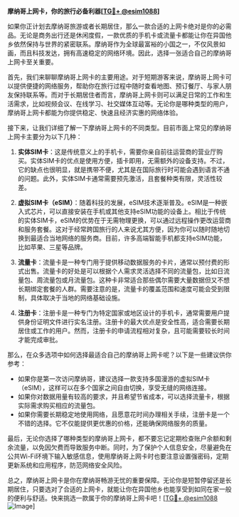 **摩纳哥上网卡，你的旅行必备利器[[TG💪+ @esim1088](https://t.me/s/esim1088)]**

如果你正计划去摩纳哥旅游或者长期居住，那么一款合适的上网卡绝对是你的必需品。无论是商务出行还是休闲度假，一款优质的手机卡或流量卡都能让你在异国他乡依然保持与世界的紧密联系。摩纳哥作为全球最富裕的小国之一，不仅风景如画，而且科技发达，拥有高速稳定的网络环境。因此，选择一张适合自己的摩纳哥上网卡至关重要。

首先，我们来聊聊摩纳哥上网卡的主要用途。对于短期游客来说，摩纳哥上网卡可以提供便捷的网络服务，帮助你在旅行过程中随时查看地图、预订餐厅、与家人朋友保持联系等。而对于长期居住者而言，摩纳哥上网卡则可以满足日常的工作和生活需求，比如视频会议、在线学习、社交媒体互动等。无论你是哪种类型的用户，摩纳哥上网卡都能为你提供稳定、快速且经济实惠的网络体验。

接下来，让我们详细了解一下摩纳哥上网卡的不同类型。目前市面上常见的摩纳哥上网卡主要分为以下几种：

1. **实体SIM卡**：这是传统意义上的手机卡，需要你亲自前往运营商的营业厅购买。实体SIM卡的优点是使用方便，插卡即用，无需额外的设备支持。不过，它的缺点也很明显，就是携带不便，尤其是在国际旅行时可能会遇到语言不通的问题。此外，实体SIM卡通常需要预先激活，且套餐种类有限，灵活性较差。

2. **虚拟SIM卡（eSIM）**：随着科技的发展，eSIM技术逐渐普及。eSIM是一种嵌入式芯片，可以直接安装在手机或其他支持eSIM功能的设备上。相比于传统的实体SIM卡，eSIM的优势在于无需物理更换，可以通过远程操作更改运营商和服务套餐。这对于经常跨国旅行的人来说尤其方便，因为你可以随时随地切换到最适合当地网络的服务商。目前，许多高端智能手机都支持eSIM功能，比如苹果、三星等品牌。

3. **流量卡**：流量卡是一种专门用于提供移动数据服务的卡片，通常以预付费的形式出售。流量卡的好处是可以根据个人需求灵活选择不同的流量包，比如日流量包、周流量包或月流量包。这种卡非常适合那些偶尔需要大量数据但又不想长期绑定套餐的人群。需要注意的是，流量卡的覆盖范围和速度可能会受到限制，具体取决于当地的网络基础设施。

4. **注册卡**：注册卡是一种专门为特定国家或地区设计的手机卡，通常需要用户提供身份证明文件进行实名注册。注册卡的最大优点是安全性高，适合需要长期居住或工作的用户。然而，注册卡的申请流程相对复杂，且可能需要较长时间才能完成审批。

那么，在众多选项中如何选择最适合自己的摩纳哥上网卡呢？以下是一些建议供你参考：

- 如果你是第一次访问摩纳哥，建议选择一款支持多国漫游的虚拟SIM卡（eSIM），这样可以在多个国家之间自由切换，享受无缝的网络连接。
- 如果你对数据用量有较高的要求，并且希望节省成本，可以选择流量卡，根据实际需求购买相应的流量包。
- 如果你需要长期稳定地使用网络，且愿意花时间办理相关手续，注册卡是一个不错的选择。它不仅能提供更优惠的价格，还能确保网络服务的质量。

最后，无论你选择了哪种类型的摩纳哥上网卡，都不要忘记定期检查账户余额和剩余流量，以免因欠费而导致服务中断。同时，为了保护个人信息安全，尽量避免在公共Wi-Fi环境下输入敏感信息，使用摩纳哥上网卡时也要注意设置强密码，定期更新系统和应用程序，防范网络安全风险。

总之，摩纳哥上网卡是你在摩纳哥畅游无忧的重要保障。无论你是短暂停留还是长期居住，只要选对了合适的上网卡，就能让你在异国他乡也能享受到如同在家一般的便利与舒适。快来挑选一款属于你的摩纳哥上网卡吧！[[TG💪+ @esim1088](https://t.me/s/esim1088) ![Image](https://i.postimg.cc/4NQfJmqS/Snipaste-2025-05-13-00-14-12.png)]